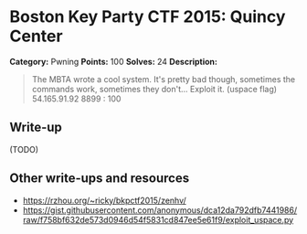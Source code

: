 # Boston Key Party CTF 2015: Quincy Center

**Category:** Pwning
**Points:** 100
**Solves:** 24
**Description:**

> The MBTA wrote a cool system. It's pretty bad though, sometimes the commands work, sometimes they don't... Exploit it. (uspace flag) 54.165.91.92 8899 : 100

## Write-up

(TODO)

## Other write-ups and resources

* <https://rzhou.org/~ricky/bkpctf2015/zenhv/>
* <https://gist.githubusercontent.com/anonymous/dca12da792dfb7441986/raw/f758bf632de573d0946d54f5831cd847ee5e61f9/exploit_uspace.py>